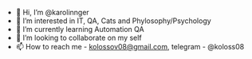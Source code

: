 - 👋 Hi, I’m @karolinnger
- 👀 I’m interested in IT, QA, Cats and Phylosophy/Psychology
- 🌱 I’m currently learning Automation QA
- 💞️ I’m looking to collaborate on my self 
- 📫 How to reach me - kolossov08@gmail.com, telegram - @koloss08

<!---
karolinnger/karolinnger is a ✨ special ✨ repository because its `README.md` (this file) appears on your GitHub profile.
You can click the Preview link to take a look at your changes.
--->
